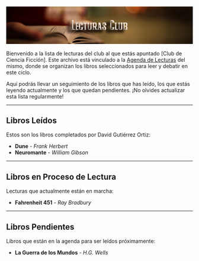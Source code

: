 ![Cabecera Mi Perfil](../imagenes/Cabeceras/LecturasCabecera.jpg)


Bienvenido a la lista de lecturas del club al que estás apuntado [Club de Ciencia Ficción]. Este archivo está vinculado a la  [Agenda de Lecturas](../02_Clubes/Agenda%20de%20Lecturas/01%20Ag%20Lecturas%20-%20Club%20de%20Ciencia%20Ficción.md) del mismo, donde se organizan los libros seleccionados para leer y debatir en este ciclo. 

Aquí podrás llevar un seguimiento de los libros que has leído, los que estás leyendo actualmente y los que quedan pendientes. ¡No olvides actualizar esta lista regularmente!

---

## Libros Leídos
Estos son los libros completados por David Gutiérrez Ortiz:

- **Dune** - *Frank Herbert* 
- **Neuromante** - *William Gibson*  
 

---

## Libros en Proceso de Lectura
Lecturas que actualmente están en marcha:

- **Fahrenheit 451** - *Ray Bradbury* 


---

## Libros Pendientes
Libros que están en la agenda para ser leídos próximamente:

- **La Guerra de los Mundos** - *H.G. Wells*    


